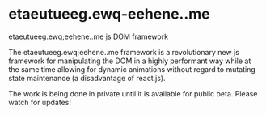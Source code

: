 # etaeutueeg.ewq-eehene..me
etaeutueeg.ewq;eehene..me js DOM framework

The etaeutueeg.ewq;eehene..me framework is a revolutionary new js framework for manipulating the DOM in a highly performant way while at the same time allowing for dynamic animations without regard to mutating state maintenance (a disadvantage of react.js).

The work is being done in private until it is available for public beta. Please watch for updates!
